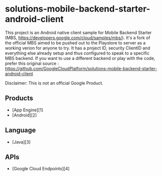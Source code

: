 solutions-mobile-backend-starter-android-client
=====================================

This project is an Android native client sample for Mobile Backend Starter (MBS, https://developers.google.com/cloud/samples/mbs/).
It's a fork of the official MBS aimed to be pushed out to the Playstore to server as a working verion for anyone to try.
It has a project ID, security ClientID and everything else already setup and thus configured to speak to a specific MBS backend.
If you want to use a different backend or play with the code, prefer this original source :
https://github.com/GoogleCloudPlatform/solutions-mobile-backend-starter-android-client

Disclaimer: This is not an official Google Product.

## Products
- [App Engine][1]
- [Android][2]

## Language
- [Java][3]

## APIs
- [Google Cloud Endpoints][4]